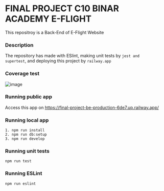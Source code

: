 # FINAL PROJECT C10 BINAR ACADEMY E-FLIGHT
This repositroy is a Back-End of E-Flight Website

### Description
The repository has made with ESlint, making unit tests by ```jest and supertest```, and deploying this project by ```railway.app```

### Coverage test
![image](https://user-images.githubusercontent.com/55924803/210246871-0f6625c8-2666-46f9-a9da-2e70f32ac2ca.png)

### Running public app
Access this app on https://final-project-be-production-6de7.up.railway.app/


### Running local app
```
1. npm run install
2. npm run db:setup
3. npm run develop

```

### Running unit tests
```
npm run test
```


### Running ESLint
```
npm run eslint
```